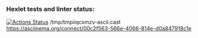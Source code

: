 ### Hexlet tests and linter status:
[![Actions Status](https://github.com/Scout89547/java-project-lvl1/workflows/hexlet-check/badge.svg)](https://github.com/Scout89547/java-project-lvl1/actions)
/tmp/tmpiiqcxmzv-ascii.cast
https://asciinema.org/connect/00c2f563-566e-4066-814e-d0a847918c1e
